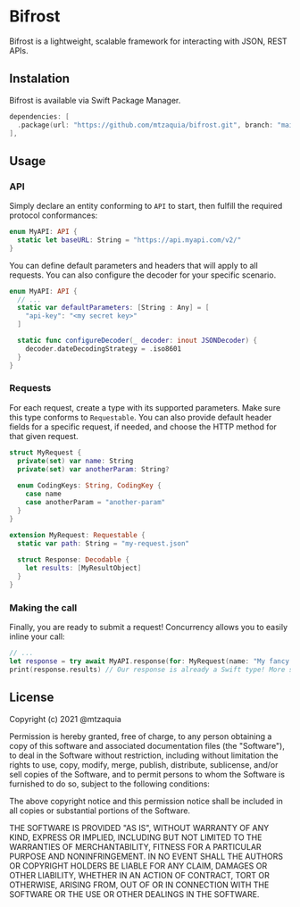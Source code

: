 # Bifrost

Bifrost is a lightweight, scalable framework for interacting with JSON, REST APIs.

## Instalation

Bifrost is available via Swift Package Manager.

```swift
dependencies: [
  .package(url: "https://github.com/mtzaquia/bifrost.git", branch: "main"),
],
```

## Usage

### API

Simply declare an entity conforming to `API` to start, then fulfill the required protocol conformances:

```swift
enum MyAPI: API {
  static let baseURL: String = "https://api.myapi.com/v2/"
}
``` 

You can define default parameters and headers that will apply to all requests. You can also configure the decoder for your specific scenario.

```swift
enum MyAPI: API {
  // ...
  static var defaultParameters: [String : Any] = [
    "api-key": "<my secret key>"
  ]

  static func configureDecoder(_ decoder: inout JSONDecoder) {
    decoder.dateDecodingStrategy = .iso8601
  }
}
```

### Requests

For each request, create a type with its supported parameters. Make sure this type conforms to `Requestable`. 
You can also provide default header fields for a specific request, if needed, and choose the HTTP method for that given request. 

```swift
struct MyRequest {
  private(set) var name: String
  private(set) var anotherParam: String?
  
  enum CodingKeys: String, CodingKey {
    case name
    case anotherParam = "another-param"
  }
}

extension MyRequest: Requestable {
  static var path: String = "my-request.json"
  
  struct Response: Decodable {
    let results: [MyResultObject]
  }
}
``` 

### Making the call

Finally, you are ready to submit a request! Concurrency allows you to easily inline your call: 

```swift
// ...
let response = try await MyAPI.response(for: MyRequest(name: "My fancy name"))
print(response.results) // Our response is already a Swift type! More specifically, an instance of `MyRequest.Response`.
```

## License

Copyright (c) 2021 @mtzaquia

Permission is hereby granted, free of charge, to any person obtaining a copy
of this software and associated documentation files (the "Software"), to deal
in the Software without restriction, including without limitation the rights
to use, copy, modify, merge, publish, distribute, sublicense, and/or sell
copies of the Software, and to permit persons to whom the Software is
furnished to do so, subject to the following conditions:

The above copyright notice and this permission notice shall be included in all
copies or substantial portions of the Software.

THE SOFTWARE IS PROVIDED "AS IS", WITHOUT WARRANTY OF ANY KIND, EXPRESS OR
IMPLIED, INCLUDING BUT NOT LIMITED TO THE WARRANTIES OF MERCHANTABILITY,
FITNESS FOR A PARTICULAR PURPOSE AND NONINFRINGEMENT. IN NO EVENT SHALL THE
AUTHORS OR COPYRIGHT HOLDERS BE LIABLE FOR ANY CLAIM, DAMAGES OR OTHER
LIABILITY, WHETHER IN AN ACTION OF CONTRACT, TORT OR OTHERWISE, ARISING FROM,
OUT OF OR IN CONNECTION WITH THE SOFTWARE OR THE USE OR OTHER DEALINGS IN THE
SOFTWARE.
